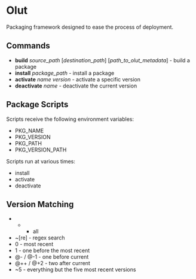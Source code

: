 Olut
====

Packaging framework designed to ease the process of deployment.

Commands
--------

* **build** *source_path* [*destination_path*] [*path_to_olut_metadata*] - build a package
* **install** *package_path* - install a package
* **activate** *name* *version* - activate a specific version
* **deactivate** *name* - deactivate the current version

Package Scripts
---------------

Scripts receive the following environment variables:

* PKG_NAME
* PKG_VERSION
* PKG_PATH
* PKG_VERSION_PATH

Scripts run at various times:

* install
* activate
* deactivate

Version Matching
----------------

* * - all
* ~[re] - regex search
* 0 - most recent
* 1 - one before the most recent
* @- / @-1 - one before current
* @++ / @+2 - two after current
* ~5 - everything but the five most recent versions

